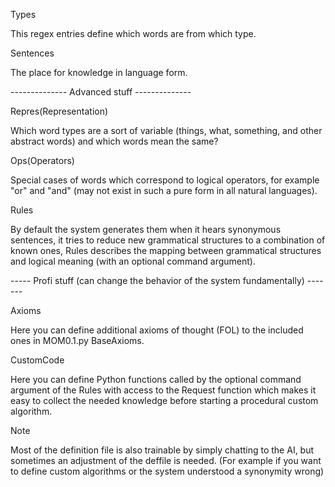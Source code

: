 Types

This regex entries define which words are from which type.

Sentences

The place for knowledge in language form.

-------------- Advanced stuff --------------

Repres(Representation)

Which word types are a sort of variable (things, what, something, and other abstract words) and which words mean the same?

Ops(Operators)

Special cases of words which correspond to logical operators, for example "or" and "and" (may not exist in such a pure form in all natural languages).

Rules

By default the system generates them when it hears synonymous sentences,
it tries to reduce new grammatical structures to a combination of known ones,
Rules describes the mapping between grammatical structures and logical meaning (with an optional command argument).

----- Profi stuff (can change the behavior of the system fundamentally) -------

Axioms

Here you can define additional axioms of thought (FOL) to the included ones in MOM0.1.py BaseAxioms.

CustomCode

Here you can define Python functions called by the optional command argument of the Rules with access to the Request function which makes it easy to collect the needed knowledge before starting a procedural custom algorithm.

Note

Most of the definition file is also trainable by simply chatting to the AI,
but sometimes an adjustment of the deffile is needed. (For example if you want to define custom algorithms or the system understood a synonymity wrong)